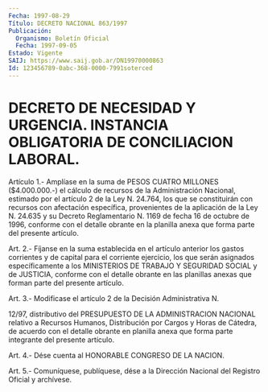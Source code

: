 ```yaml
---
Fecha: 1997-08-29
Título: DECRETO NACIONAL 863/1997
Publicación:
  Organismo: Boletín Oficial
  Fecha: 1997-09-05
Estado: Vigente
SAIJ: https://www.saij.gob.ar/DN19970000863
Id: 123456789-0abc-368-0000-7991soterced
---
```

# DECRETO DE NECESIDAD Y URGENCIA. INSTANCIA OBLIGATORIA DE CONCILIACION LABORAL.

<a id="1"></a>
Artículo 1.- Amplíase en la suma de PESOS CUATRO MILLONES ($4.000.000.-) el cálculo de recursos de la Administración Nacional, estimado  por  el  artículo  2  de  la  Ley  N.  24.764,  los que se constituirán con recursos con afectación específica, provenientes de la aplicación de la Ley N. 24.635 y su Decreto Reglamentario N. 1169 de  fecha 16 de octubre de 1996, conforme con el detalle obrante  en la planilla anexa que forma parte del presente artículo.

<a id="2"></a>
Art.  2.- Fíjanse en la suma establecida en el artículo anterior los gastos  corrientes y de capital para el corriente ejercicio, los que serán asignados  específicamente  a  los  MINISTERIOS  DE  TRABAJO Y SEGURIDAD  SOCIAL y de JUSTICIA, conforme con el detalle obrante  en las  planillas  anexas  que  forman  parte  del  presente  artículo.

<a id="3"></a>
Art.  3.-  Modificase el artículo 2 de la Decisión Administrativa N.

12/97, distributivo  del  PRESUPUESTO  DE LA ADMINISTRACION NACIONAL relativo a Recursos Humanos, Distribución  por  Cargos  y  Horas  de Cátedra,  de  acuerdo  con  el detalle obrante en planilla anexa que forma parte integrante del presente artículo.

<a id="4"></a>
Art. 4.- Dése cuenta al HONORABLE CONGRESO DE LA NACION.

<a id="5"></a>
Art.  5.-  Comuníquese, publíquese, dése a la Dirección Nacional del Registro Oficial y archívese.